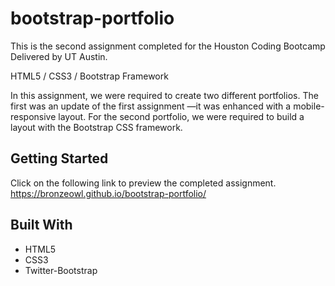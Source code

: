 # bootstrap-portfolio

This is the second assignment completed for the Houston Coding Bootcamp Delivered by UT Austin.

HTML5 / CSS3 / Bootstrap Framework

In this assignment, we were required to create two different portfolios. The first was an update of the first assignment —it was enhanced with a mobile-responsive layout. For the second portfolio, we were required to build a layout with the Bootstrap CSS framework.

## Getting Started

Click on the following link to preview the completed assignment.
  https://bronzeowl.github.io/bootstrap-portfolio/
  
## Built With
* HTML5
* CSS3
* Twitter-Bootstrap

